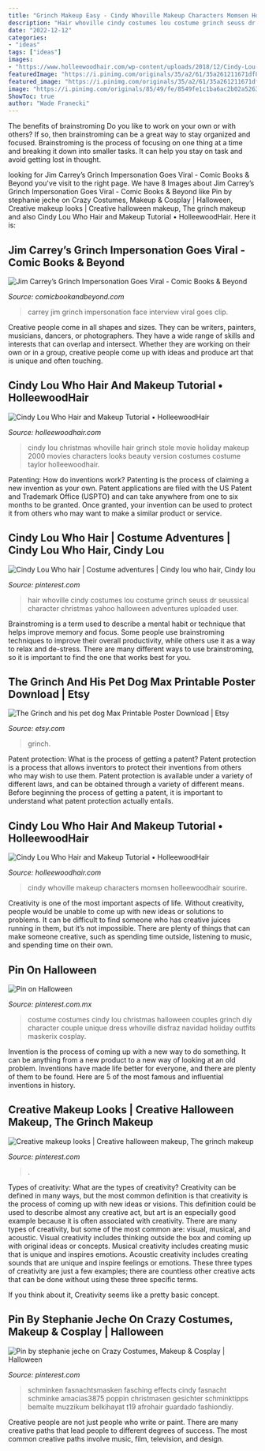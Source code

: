 ```yaml
---
title: "Grinch Makeup Easy - Cindy Whoville Makeup Characters Momsen Holleewoodhair Sourire"
description: "Hair whoville cindy costumes lou costume grinch seuss dr seussical character christmas yahoo halloween adventures uploaded user"
date: "2022-12-12"
categories:
- "ideas"
tags: ["ideas"]
images:
- "https://www.holleewoodhair.com/wp-content/uploads/2018/12/Cindy-Lou-Who-Hair-5.jpg"
featuredImage: "https://i.pinimg.com/originals/35/a2/61/35a261211671df842bfd3762f1ebf18d.jpg"
featured_image: "https://i.pinimg.com/originals/35/a2/61/35a261211671df842bfd3762f1ebf18d.jpg"
image: "https://i.pinimg.com/originals/85/49/fe/8549fe1c1ba6ac2b02a52637a779c152.jpg"
ShowToc: true
author: "Wade Franecki"
---
```



The benefits of brainstroming
Do you like to work on your own or with others? If so, then brainstroming can be a great way to stay organized and focused. Brainstroming is the process of focusing on one thing at a time and breaking it down into smaller tasks. It can help you stay on task and avoid getting lost in thought.

	

		
looking for Jim Carrey’s Grinch Impersonation Goes Viral - Comic Books &amp; Beyond you've visit to the right page. We have 8 Images about Jim Carrey’s Grinch Impersonation Goes Viral - Comic Books &amp; Beyond like Pin by stephanie jeche on Crazy Costumes, Makeup &amp; Cosplay | Halloween, Creative makeup looks | Creative halloween makeup, The grinch makeup and also Cindy Lou Who Hair and Makeup Tutorial • HolleewoodHair. Here it is:
		
    
## Jim Carrey’s Grinch Impersonation Goes Viral - Comic Books &amp; Beyond

<img loading=lazy src="https://comicbookandbeyond.com/wp-content/uploads/2020/02/jim-carrey-the-grinch-face-1206743-1280x0-1.jpeg" onerror="this.onerror=null;this.src='https://tse4.mm.bing.net/th?id=OIP.TBekAo7fqLBBPKXhV1My2gHaD7&amp;pid=15.1';" alt="Jim Carrey’s Grinch Impersonation Goes Viral - Comic Books &amp; Beyond">

_Source: comicbookandbeyond.com_

>carrey jim grinch impersonation face interview viral goes clip. 

	

Creative people come in all shapes and sizes. They can be writers, painters, musicians, dancers, or photographers. They have a wide range of skills and interests that can overlap and intersect. Whether they are working on their own or in a group, creative people come up with ideas and produce art that is unique and often touching.

    
## Cindy Lou Who Hair And Makeup Tutorial • HolleewoodHair

<img loading=lazy src="https://www.holleewoodhair.com/wp-content/uploads/2018/12/Cindy-Lou-Who-Hair-4-375x500.jpg" onerror="this.onerror=null;this.src='https://tse2.mm.bing.net/th?id=OIP.o398J6dcbQDFh-iLoGft7gAAAA&amp;pid=15.1';" alt="Cindy Lou Who Hair and Makeup Tutorial • HolleewoodHair">

_Source: holleewoodhair.com_

>cindy lou christmas whoville hair grinch stole movie holiday makeup 2000 movies characters looks beauty version costumes costume taylor holleewoodhair. 

	

Patenting: How do inventions work?
Patenting is the process of claiming a new invention as your own. Patent applications are filed with the US Patent and Trademark Office (USPTO) and can take anywhere from one to six months to be granted. Once granted, your invention can be used to protect it from others who may want to make a similar product or service.

    
## Cindy Lou Who Hair | Costume Adventures | Cindy Lou Who Hair, Cindy Lou

<img loading=lazy src="https://i.pinimg.com/originals/85/49/fe/8549fe1c1ba6ac2b02a52637a779c152.jpg" onerror="this.onerror=null;this.src='https://tse4.mm.bing.net/th?id=OIP.cEMzzGVqgcWHOnoxm1nRRwHaJ3&amp;pid=15.1';" alt="Cindy Lou Who hair | Costume adventures | Cindy lou who hair, Cindy lou">

_Source: pinterest.com_

>hair whoville cindy costumes lou costume grinch seuss dr seussical character christmas yahoo halloween adventures uploaded user. 

	

Brainstroming is a term used to describe a mental habit or technique that helps improve memory and focus. Some people use brainstroming techniques to improve their overall productivity, while others use it as a way to relax and de-stress. There are many different ways to use brainstroming, so it is important to find the one that works best for you.

    
## The Grinch And His Pet Dog Max Printable Poster Download | Etsy

<img loading=lazy src="https://i.etsystatic.com/19735703/r/il/6e5fea/2541383034/il_794xN.2541383034_dvtj.jpg" onerror="this.onerror=null;this.src='https://tse1.mm.bing.net/th?id=OIP.wBco0UwsebXqeo_tFZ-8JQHaE8&amp;pid=15.1';" alt="The Grinch and his pet dog Max Printable Poster Download | Etsy">

_Source: etsy.com_

>grinch. 

	

Patent protection: What is the process of getting a patent?
Patent protection is a process that allows inventors to protect their inventions from others who may wish to use them. Patent protection is available under a variety of different laws, and can be obtained through a variety of different means. Before beginning the process of getting a patent, it is important to understand what patent protection actually entails.

    
## Cindy Lou Who Hair And Makeup Tutorial • HolleewoodHair

<img loading=lazy src="https://www.holleewoodhair.com/wp-content/uploads/2018/12/Cindy-Lou-Who-Hair-5.jpg" onerror="this.onerror=null;this.src='https://tse2.mm.bing.net/th?id=OIP.3E_UuUmcrfbhIgwqCgY9PQHaJo&amp;pid=15.1';" alt="Cindy Lou Who Hair and Makeup Tutorial • HolleewoodHair">

_Source: holleewoodhair.com_

>cindy whoville makeup characters momsen holleewoodhair sourire. 

	

Creativity is one of the most important aspects of life. Without creativity, people would be unable to come up with new ideas or solutions to problems. It can be difficult to find someone who has creative juices running in them, but it’s not impossible. There are plenty of things that can make someone creative, such as spending time outside, listening to music, and spending time on their own.

    
## Pin On Halloween

<img loading=lazy src="https://i.pinimg.com/736x/85/45/af/8545afd6ab40efe88e2de38ebcd810a5.jpg" onerror="this.onerror=null;this.src='https://tse1.mm.bing.net/th?id=OIP.mzACQEMZD2VmH8nkEXPWBwHaNd&amp;pid=15.1';" alt="Pin on Halloween">

_Source: pinterest.com.mx_

>costume costumes cindy lou christmas halloween couples grinch diy character couple unique dress whoville disfraz navidad holiday outfits maskerix cosplay. 

	

Invention is the process of coming up with a new way to do something. It can be anything from a new product to a new way of looking at an old problem. Inventions have made life better for everyone, and there are plenty of them to be found. Here are 5 of the most famous and influential inventions in history.

    
## Creative Makeup Looks | Creative Halloween Makeup, The Grinch Makeup

<img loading=lazy src="https://i.pinimg.com/originals/35/a2/61/35a261211671df842bfd3762f1ebf18d.jpg" onerror="this.onerror=null;this.src='https://tse4.mm.bing.net/th?id=OIP.TTpOtuog4zNJ6fCjsvBGdQHaIy&amp;pid=15.1';" alt="Creative makeup looks | Creative halloween makeup, The grinch makeup">

_Source: pinterest.com_

>. 

	

Types of creativity: What are the types of creativity?
Creativity can be defined in many ways, but the most common definition is that creativity is the process of coming up with new ideas or visions. This definition could be used to describe almost any creative act, but art is an especially good example because it is often associated with creativity.
There are many types of creativity, but some of the most common are: visual, musical, and acoustic. Visual creativity includes thinking outside the box and coming up with original ideas or concepts. Musical creativity includes creating music that is unique and inspires emotions. Acoustic creativity includes creating sounds that are unique and inspire feelings or emotions. These three types of creativity are just a few examples; there are countless other creative acts that can be done without using these three specific terms.

If you think about it, Creativity seems like a pretty basic concept.

    
## Pin By Stephanie Jeche On Crazy Costumes, Makeup &amp; Cosplay | Halloween

<img loading=lazy src="https://i.pinimg.com/originals/07/55/b9/0755b9c1b1d1640635e13514e670efcf.jpg" onerror="this.onerror=null;this.src='https://tse3.mm.bing.net/th?id=OIP.ebplwO3sSXxnXULjQ_OGogHaLM&amp;pid=15.1';" alt="Pin by stephanie jeche on Crazy Costumes, Makeup &amp; Cosplay | Halloween">

_Source: pinterest.com_

>schminken fasnachtsmasken fasching effects cindy fasnacht schminke amacias3875 poppin christmasen gesichter schminktipps bemalte muzzikum belkihayat t19 afrohair guardado fashiondiy. 

	

Creative people are not just people who write or paint. There are many creative paths that lead people to different degrees of success. The most common creative paths involve music, film, television, and design.

